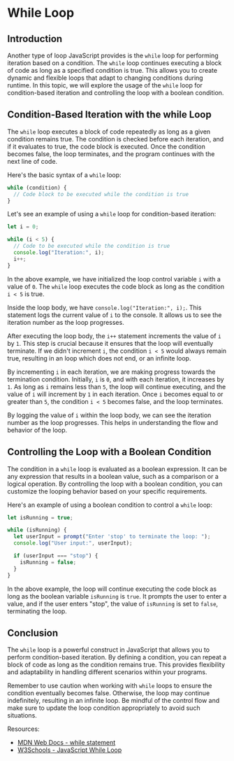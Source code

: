 # While Loop

## Introduction

Another type of loop JavaScript provides is the `while` loop for performing iteration based on a condition. The `while` loop continues executing a block of code as long as a specified condition is true. This allows you to create dynamic and flexible loops that adapt to changing conditions during runtime. In this topic, we will explore the usage of the `while` loop for condition-based iteration and controlling the loop with a boolean condition.

## Condition-Based Iteration with the while Loop

The `while` loop executes a block of code repeatedly as long as a given condition remains true. The condition is checked before each iteration, and if it evaluates to true, the code block is executed. Once the condition becomes false, the loop terminates, and the program continues with the next line of code.

Here's the basic syntax of a `while` loop:

```javascript
while (condition) {
  // Code block to be executed while the condition is true
}
```

Let's see an example of using a `while` loop for condition-based iteration:

```javascript
let i = 0;

while (i < 5) {
  // Code to be executed while the condition is true
  console.log("Iteration:", i); 
  i++;
}
```

In the above example, we have initialized the loop control variable `i` with a value of `0`. The `while` loop executes the code block as long as the condition `i < 5` is true.

Inside the loop body, we have `console.log("Iteration:", i);`. This statement logs the current value of `i` to the console. It allows us to see the iteration number as the loop progresses.

After executing the loop body, the `i++` statement increments the value of `i` by `1`. This step is crucial because it ensures that the loop will eventually terminate. If we didn't increment `i`, the condition `i < 5` would always remain true, resulting in an loop which does not end, or an infinite loop.

By incrementing `i` in each iteration, we are making progress towards the termination condition. Initially, `i` is `0`, and with each iteration, it increases by `1`. As long as `i` remains less than `5`, the loop will continue executing, and the value of `i` will increment by `1` in each iteration. Once `i` becomes equal to or greater than `5`, the condition `i < 5` becomes false, and the loop terminates.

By logging the value of `i` within the loop body, we can see the iteration number as the loop progresses. This helps in understanding the flow and behavior of the loop.

## Controlling the Loop with a Boolean Condition

The condition in a `while` loop is evaluated as a boolean expression. It can be any expression that results in a boolean value, such as a comparison or a logical operation. By controlling the loop with a boolean condition, you can customize the looping behavior based on your specific requirements.

Here's an example of using a boolean condition to control a `while` loop:

```javascript
let isRunning = true;

while (isRunning) {
  let userInput = prompt("Enter 'stop' to terminate the loop: ");
  console.log("User input:", userInput);

  if (userInput === "stop") {
    isRunning = false;
  }
}
```

In the above example, the loop will continue executing the code block as long as the boolean variable `isRunning` is `true`. It prompts the user to enter a value, and if the user enters "stop", the value of `isRunning` is set to `false`, terminating the loop.

## Conclusion

The `while` loop is a powerful construct in JavaScript that allows you to perform condition-based iteration. By defining a condition, you can repeat a block of code as long as the condition remains true. This provides flexibility and adaptability in handling different scenarios within your programs.

Remember to use caution when working with `while` loops to ensure the condition eventually becomes false. Otherwise, the loop may continue indefinitely, resulting in an infinite loop. Be mindful of the control flow and make sure to update the loop condition appropriately to avoid such situations.

Resources:
- [MDN Web Docs - while statement](https://developer.mozilla.org/en-US/docs/Web/JavaScript/Reference/Statements/while)
- [W3Schools - JavaScript While Loop](https://www.w3schools.com/js/js_loop_while.asp)